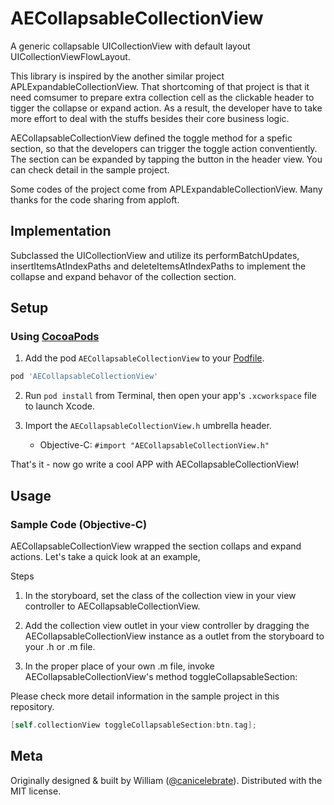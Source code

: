 # AECollapsableCollectionView
A generic collapsable UICollectionView with default layout UICollectionViewFlowLayout.

This library is inspired by the another similar project APLExpandableCollectionView.  That shortcoming of that project is that it need comsumer to prepare extra collection cell as the clickable header to tigger the collapse or expand action. As a result, the developer have to take more effort to deal with the stuffs besides their core business logic.

AECollapsableCollectionView defined the toggle method for a spefic section, so that the developers can trigger the toggle action conventiently. The section can be expanded by tapping the button in the header view. You can check detail in the sample project.

Some codes of the project come from APLExpandableCollectionView. Many thanks for the code sharing from apploft.
  

## Implementation
  Subclassed the UICollectionView and utilize its performBatchUpdates, insertItemsAtIndexPaths and deleteItemsAtIndexPaths to implement the collapse and expand behavor of the collection section.

## Setup
### Using [CocoaPods](http://cocoapods.org)
1. Add the pod `AECollapsableCollectionView` to your [Podfile](http://guides.cocoapods.org/using/the-podfile.html).

  ```ruby
  pod 'AECollapsableCollectionView'
  ```

2. Run `pod install` from Terminal, then open your app's `.xcworkspace` file to launch Xcode.

3. Import the `AECollapsableCollectionView.h` umbrella header.
    * Objective-C: `#import "AECollapsableCollectionView.h"`


That's it - now go write a cool APP with AECollapsableCollectionView!

## Usage
### Sample Code (Objective-C)
AECollapsableCollectionView wrapped the section collaps and expand actions. Let's take a quick look at an example,

Steps

1. In the storyboard, set the class of the collection view in your view controller to AECollapsableCollectionView.

2. Add the collection view outlet in your view controller by dragging the AECollapsableCollectionView instance as a outlet from the storyboard to your .h or .m file.

3. In the proper place of your own .m file, invoke AECollapsableCollectionView's method toggleCollapsableSection:

Please check more detail information in the sample project in this repository.

```objective-c
[self.collectionView toggleCollapsableSection:btn.tag];
```

## Meta
Originally designed & built by William ([@canicelebrate](https://github.com/canicelebrate)). Distributed with the MIT license.
